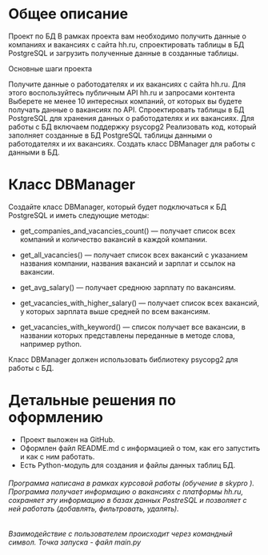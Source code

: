# Общее описание

Проект по БД В рамках проекта вам необходимо получить данные о компаниях и вакансиях с сайта hh.ru, спроектировать таблицы в БД PostgreSQL и загрузить полученные данные в созданные таблицы.

Основные шаги проекта

Получите данные о работодателях и их вакансиях с сайта hh.ru. Для этого воспользуйтесь публичным API hh.ru и запросами контента
Выберете не менее 10 интересных компаний, от которых вы будете получать данные о вакансиях по API.
Спроектировать таблицы в БД PostgreSQL для хранения данных о работодателях и их вакансиях. Для работы с БД включаем поддержку psycopg2
Реализовать код, который заполняет созданные в БД PostgreSQL таблицы данными о работодателях и их вакансиях.
Создать класс DBManager для работы с данными в БД.
# Класс DBManager
Создайте класс DBManager, который будет подключаться к БД PostgreSQL и иметь следующие методы:

- get_companies_and_vacancies_count() — получает список всех компаний и количество вакансий в каждой компании.

- get_all_vacancies() — получает список всех вакансий с указанием названия компании, названия вакансий и зарплат и ссылок на вакансии.

- get_avg_salary() — получает среднюю зарплату по вакансиям.

- get_vacancies_with_higher_salary() — получает список всех вакансий, у которых зарплата выше средней по всем вакансиям.

- get_vacancies_with_keyword() — список получает все вакансии, в названии которых представлены переданные в методе слова, например python.

Класс DBManager должен использовать библиотеку psycopg2 для работы с БД.

# Детальные решения по оформлению
- Проект выложен на GitHub.
- Оформлен файл README.md с информацией о том, как его запустить и как с ним работать.
- Есть Python-модуль для создания и файлы данных таблиц БД.

###### Программа написана в рамках курсовой работы (обучение в skypro ). Программа получает информацию о вакансиях с платформы hh.ru, сохраняет эту информацию в базах данных PostreSQL и позволяет с ней работать (добавлять, фильтровать, удалять).

*Взаимодействие с пользователем происходит через командный символ. Точка запуска - файл main.py*